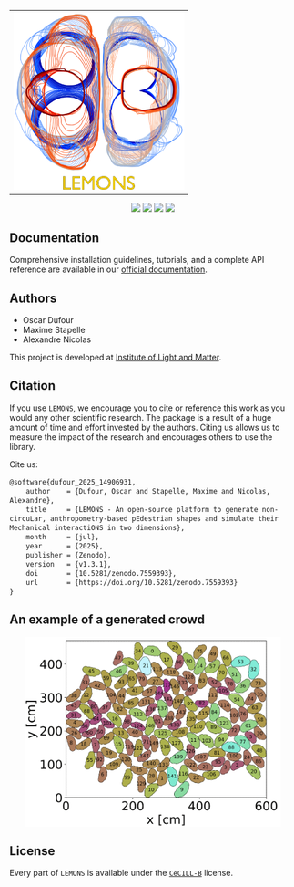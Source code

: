 <table align="center" style="width:100%; border-collapse:collapse;">
  <tr>
    <td align="center" style="width:100%;">
      <img src="./docs/source/_static/logo/logo_doc.png" width="300" alt="Project icon" style="display:block; margin:auto;">
    </td>
  </tr>
  <tr>
    <td align="left" style="width:100%;">
    </td>
  </tr>
</table>
<div align="center">

[![](https://badgen.net/badge/DOI/open%20access/orange)](https://scipost.org/SciPostPhysCodeb)
[![](https://badgen.net/static/DOC/lemons-docs/cyan?icon=https://icons.getbootstrap.com/icons/filetype-doc/)](https://shapes-crowd.readthedocs.io/en/latest/index.html)
[![](https://badgen.net/badge/icon/GitHub?icon=github&label)](https://github.com/odufour7/LEMONS)
[![](https://badgen.net/badge/🚀/Streamlit%20App/green)](https://crowdmecha.streamlit.app/)

</div>


## Documentation

Comprehensive installation guidelines, tutorials, and a complete API reference are available in our [official documentation](https://shapes-crowd.readthedocs.io/en/latest/).
## Authors

* Oscar Dufour
* Maxime Stapelle
* Alexandre Nicolas

This project is developed at
[Institute of Light and Matter](https://ilm.univ-lyon1.fr/).

## Citation

If you use `LEMONS`, we encourage you to cite or reference this work as you would any other scientific research. The package is a result of a huge amount of time and effort invested by the authors. Citing us allows us to measure the impact of the research and encourages others to use the library.

Cite us:
```
@software{dufour_2025_14906931,
    author    = {Dufour, Oscar and Stapelle, Maxime and Nicolas, Alexandre},
    title     = {LEMONS - An open-source platform to generate non-circuLar, anthropometry-based pEdestrian shapes and simulate their Mechanical interactiONS in two dimensions},
    month     = {jul},
    year      = {2025},
    publisher = {Zenodo},
    version   = {v1.3.1},
    doi       = {10.5281/zenodo.7559393},
    url       = {https://doi.org/10.5281/zenodo.7559393}
}
```

## An example of a generated crowd
<tr>
  <td align="center" style="width:100%;">
    <img src="./data/images/crowd_150_agents.png" width="450" alt="Project icon" style="display:block; margin:auto;">
  </td>
</tr>


## License
Every part of `LEMONS` is available under the [`CeCILL-B`](https://cecill.info/licences.fr.html) license.



